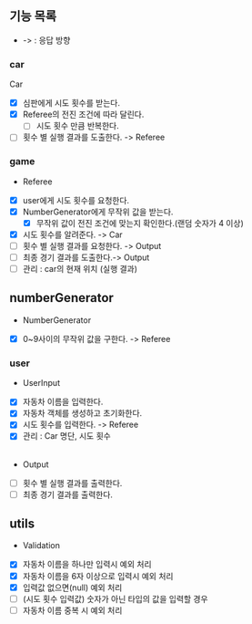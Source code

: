 ## 기능 목록
- -> : 응답 방향

### car
Car
- [x] 심판에게 시도 횟수를 받는다.
- [x] Referee의 전진 조건에 따라 달린다.
    - [ ] 시도 횟수 만큼 반복한다.
- [ ] 횟수 별 실행 결과를 도출한다. -> Referee

### game
- Referee
- [x] user에게 시도 횟수를 요청한다.
- [x] NumberGenerator에게 무작위 값을 받는다.
  - [x] 무작위 값이 전진 조건에 맞는지 확인한다.(랜덤 숫자가 4 이상)
- [x] 시도 횟수를 알려준다. -> Car
- [ ] 횟수 별 실행 결과를 요청한다. -> Output
- [ ] 최종 경기 결과를 도출한다.-> Output
- [ ] 관리 : car의 현재 위치 (실행 결과)

## numberGenerator
- NumberGenerator
- [x] 0~9사이의 무작위 값을 구한다. -> Referee

### user
- UserInput
- [x] 자동차 이름을 입력한다.
- [x] 자동차 객체를 생성하고 초기화한다.
- [x] 시도 횟수를 입력한다. -> Referee
- [x] 관리 : Car 명단, 시도 횟수
  <br/><br/>
- Output
- [ ] 횟수 별 실행 결과를 출력한다.
- [ ] 최종 경기 결과를 출력한다.

## utils
- Validation
-[x] 자동차 이름을 하나만 입력시 예외 처리
-[x] 자동차 이름을 6자 이상으로 입력시 예외 처리
-[x] 입력값 없으면(null) 예외 처리
-[ ] (시도 횟수 입력값) 숫자가 아닌 타입의 값을 입력할 경우
-[ ] 자동차 이름 중복 시 예외 처리